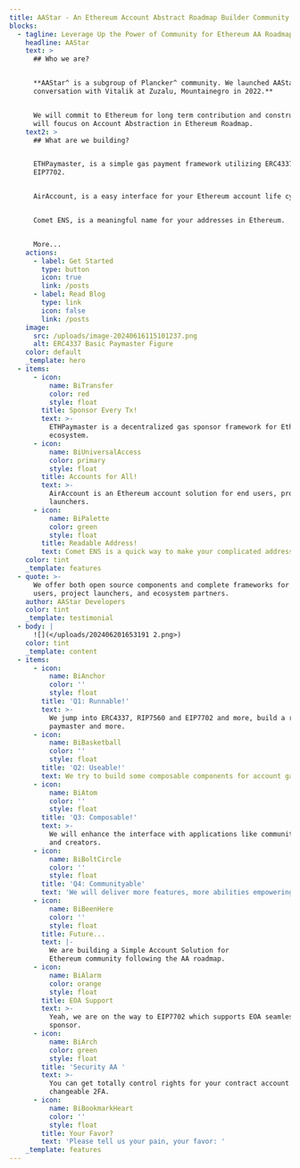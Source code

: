 ```yaml
---
title: AAStar - An Ethereum Account Abstract Roadmap Builder Community.
blocks:
  - tagline: Leverage Up the Power of Community for Ethereum AA Roadmap.
    headline: AAStar
    text: >
      ## Who we are?


      **AAStar^ is a subgroup of Plancker^ community. We launched AAStar after a
      conversation with Vitalik at Zuzalu, Mountainegro in 2022.**


      We will commit to Ethereum for long term contribution and construction. We
      will foucus on Account Abstraction in Ethereum Roadmap.
    text2: >
      ## What are we building?


      ETHPaymaster, is a simple gas payment framework utilizing ERC4337 and
      EIP7702.


      AirAccount, is a easy interface for your Ethereum account life cycle.


      Comet ENS, is a meaningful name for your addresses in Ethereum.


      More...
    actions:
      - label: Get Started
        type: button
        icon: true
        link: /posts
      - label: Read Blog
        type: link
        icon: false
        link: /posts
    image:
      src: /uploads/image-20240616115101237.png
      alt: ERC4337 Basic Paymaster Figure
    color: default
    _template: hero
  - items:
      - icon:
          name: BiTransfer
          color: red
          style: float
        title: Sponsor Every Tx!
        text: >-
          ETHPaymaster is a decentralized gas sponsor framework for Ethereum
          ecosystem.
      - icon:
          name: BiUniversalAccess
          color: primary
          style: float
        title: Accounts for All!
        text: >-
          AirAccount is an Ethereum account solution for end users, project
          launchers.
      - icon:
          name: BiPalette
          color: green
          style: float
        title: Readable Address!
        text: Comet ENS is a quick way to make your complicated address readable.
    color: tint
    _template: features
  - quote: >-
      We offer both open source components and complete frameworks for end
      users, project launchers, and ecosystem partners.
    author: AAStar Developers
    color: tint
    _template: testimonial
  - body: |
      ![](</uploads/202406201653191 2.png>)
    color: tint
    _template: content
  - items:
      - icon:
          name: BiAnchor
          color: ''
          style: float
        title: 'Q1: Runnable!'
        text: >-
          We jump into ERC4337, RIP7560 and EIP7702 and more, build a runnable
          paymaster and more.
      - icon:
          name: BiBasketball
          color: ''
          style: float
        title: 'Q2: Useable!'
        text: We try to build some composable components for account gas payment.
      - icon:
          name: BiAtom
          color: ''
          style: float
        title: 'Q3: Composable!'
        text: >-
          We will enhance the interface with applications like community, game
          and creators.
      - icon:
          name: BiBoltCircle
          color: ''
          style: float
        title: 'Q4: Communityable'
        text: 'We will deliver more features, more abilities empowering  communities.'
      - icon:
          name: BiBeenHere
          color: ''
          style: float
        title: Future...
        text: |-
          We are building a Simple Account Solution for 
          Ethereum community following the AA roadmap.
      - icon:
          name: BiAlarm
          color: orange
          style: float
        title: EOA Support
        text: >-
          Yeah, we are on the way to EIP7702 which supports EOA seamlessly gas
          sponsor.
      - icon:
          name: BiArch
          color: green
          style: float
        title: 'Security AA '
        text: >-
          You can get totally control rights for your contract account with
          changeable 2FA.
      - icon:
          name: BiBookmarkHeart
          color: ''
          style: float
        title: Your Favor?
        text: 'Please tell us your pain, your favor: '
    _template: features
---
```



